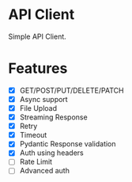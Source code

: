 # API Client

Simple API Client.

# Features

- [x] GET/POST/PUT/DELETE/PATCH
- [x] Async support
- [x] File Upload
- [x] Streaming Response
- [x] Retry
- [x] Timeout
- [x] Pydantic Response validation
- [x] Auth using headers
- [ ] Rate Limit
- [ ] Advanced auth
